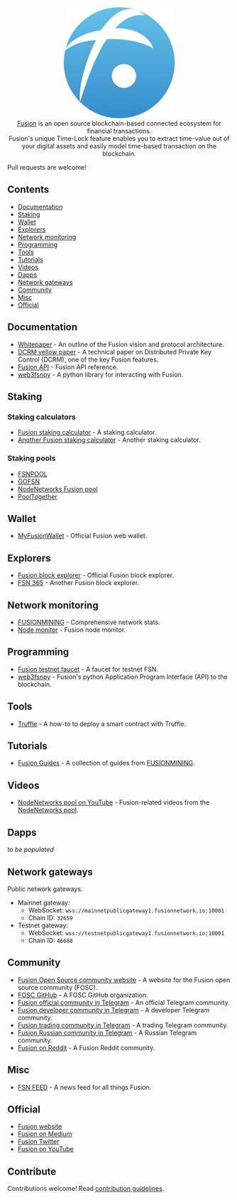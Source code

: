 
<div align="center">
  <a href="https://www.fusion.org/"><img width="250px" src="./project_logo.png">
  </a><br />
  <a href="https://www.fusion.org/">Fusion</a> is an open source blockchain-based connected ecosystem for financial transactions.
  <br />Fusion's unique Time-Lock feature enables you to extract time-value out of your digital assets and easily model time-based transaction on the blockchain.
</div>


Pull requests are welcome!

## Contents

- [Documentation](#documentation)
- [Staking](#staking)
- [Wallet](#wallet)
- [Explorers](#explorers)
- [Network monitoring](#network-monitoring)
- [Programming](#programming)
- [Tools](#tools)
- [Tutorials](#tutorials)
- [Videos](#videos)
- [Dapps](#dapps)
- [Network gateways](#network-gateways)
- [Community](#community)
- [Misc](#misc)
- [Official](#official)

## Documentation

- [Whitepaper](https://uploads-ssl.webflow.com/5cbf7269aa4c8ec895500d90/5cd19865da79bd05684babfc_Fusion%20White%20Paper.pdf) - An outline of the Fusion vision and protocol architecture.
- [DCRM yellow paper](https://uploads-ssl.webflow.com/5cbf7269aa4c8ec895500d90/5cd19874373c9579f4d9b6ee_DCRM%20Yellow%20Paper.pdf) - A technical paper on Distributed Private Key Control (DCRM), one of the key Fusion features.
- [Fusion API](https://fusionapi.readthedocs.io/en/latest/) - Fusion API reference.
- [web3fsnpy](https://web3fsnpy.readthedocs.io/en/latest/) - A python library for interacting with Fusion.

## Staking

### Staking calculators

- [Fusion staking calculator](https://fusionstaking.com/) - A staking calculator.
- [Another Fusion staking calculator](http://calculator.fusionexplorer.org/) - Another staking calculator.

### Staking pools

- [FSNPOOL](https://fsnpool.com/)
- [GOFSN](https://gofsn.com/)
- [NodeNetworks Fusion pool](https://www.nodenetworks.org/fsnpool/)
- [PoolTogether](https://pooltogether.io/)

## Wallet

- [MyFusionWallet](https://www.myfusionwallet.com/) - Official Fusion web wallet.

## Explorers

- [Fusion block explorer](https://blocks.fusionnetwork.io/) - Official Fusion block explorer.
- [FSN 365](http://www.fsn365.com/) - Another Fusion block explorer.

## Network monitoring

- [FUSIONMINING](https://fusionmining.org/) - Comprehensive network stats.
- [Node monitor](http://stats.fusionnetwork.io/) - Fusion node monitor.

## Programming

- [Fusion testnet faucet](https://fsn.dev/faucet/) - A faucet for testnet FSN.
- [web3fsnpy](https://github.com/FUSIONFoundation/web3fsnpy) - Fusion's python Application Program Interface (API) to the blockchain.

## Tools

- [Truffle](https://github.com/FUSIONFoundation/efsn/wiki/Deploy-smart-contract-using-truffle) - A how-to to deploy a smart contract with Truffle.

## Tutorials

- [Fusion Guides](https://fusionmining.org/guides) - A collection of guides from [FUSIONMINING](https://fusionmining.org/).

## Videos

- [NodeNetworks pool on YouTube](https://www.youtube.com/channel/UCws1m7Z3LtOBJsQckNsjguA) - Fusion-related videos from the [NodeNetworks pool](https://www.nodenetworks.org/fsnpool/).

## Dapps

*to be populated*

## Network gateways

Public network gateways.

- Mainnet gateway:
  - WebSocket: `wss://mainnetpublicgateway1.fusionnetwork.io:10001`
  - Chain ID: `32659`
- Testnet gateway:
  - WebSocket: `wss://testnetpublicgateway1.fusionnetwork.io:10001`
  - Chain ID: `46688`

## Community

- [Fusion Open Source community website](https://fsn.dev/) - A website for the Fusion open source community (FOSC).
- [FOSC GitHub](https://github.com/fsn-dev) - A FOSC GitHub organization.
- [Fusion official community in Telegram](https://t.me/FUSIONFoundation) - An official Telegram community.
- [Fusion developer community in Telegram](https://t.me/FsnDevCommunity) - A developer Telegram community.
- [Fusion trading community in Telegram](https://t.me/FusionTrading) - A trading Telegram community.
- [Fusion Russian community in Telegram](https://t.me/fusion_ru) - A Russian Telegram community.
- [Fusion on Reddit](https://www.reddit.com/r/FusionFoundation) - A Fusion Reddit community.

## Misc

- [FSN FEED](https://fsnfeed.com/) - A news feed for all things Fusion.

## Official

- [Fusion website](https://www.fusion.org/)
- [Fusion on Medium](https://medium.com/@fusionprotocol/)
- [Fusion Twitter](https://twitter.com/FUSIONProtocol/)
- [Fusion on YouTube](https://www.youtube.com/channel/UCVZ_1c6x7jRlOs4g2hMZZMQ)

## Contribute

Contributions welcome! Read [contribution guidelines](CONTRIBUTING.md).

